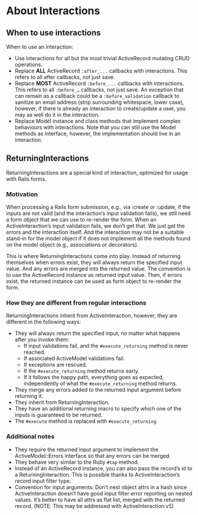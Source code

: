 # About Interactions

## When to use interactions

When to use an interaction:

* Use interactions for all but the most trivial ActiveRecord mutating CRUD operations.
* Replace **ALL** ActiveRecord `:after_...` callbacks with interactions. This refers to all after callbacks, not just save.
* Replace **MOST** ActiveRecord `:before_...` callbacks with interactions. This refers to all `:before_…` callbacks, not just save. An exception that can remain as a callback could be a `:before_validation` callback to sanitize an email address (strip surrounding whitespace, lower case), however, if there is already an interaction to create/update a user, you may as well do it in the interaction.
* Replace Model instance and class methods that implement complex behaviours with interactions. Note that you can still use the Model methods as interface, however, the implementation should live in an interaction.

## ReturningInteractions

ReturningInteractions are a special kind of interaction, optimized for usage with Rails forms.

### Motivation

When processing a Rails form submission, e.g., via :create or :update, if the inputs are not valid (and the interaction’s input validation fails), we still need a form object that we can use to re-render the form. When an ActiveInteraction’s input validation fails, we don’t get that. We just get the errors and the interaction itself. And the interaction may not be a suitable stand-in for the model object if it does not implement all the methods found on the model object (e.g., associations or decorators).

This is where ReturningInteractions come into play. Instead of returning themselves when errors exist, they will always return the specified input value. And any errors are merged into the returned value. The convention is to use the ActiveRecord instance as returned input value. Then, if errors exist, the returned instance can be used as form object to re-render the form.

### How they are different from regular interactions

ReturningInteractions inherit from ActiveInteraction, however, they are different in the following ways:

* They will always return the specified input, no matter what happens after you invoke them:
  * If input validations fail, and the `#execute_returning` method is never reached.
  * If associated ActiveModel validations fail.
  * If exceptions are rescued.
  * If the `#execute_returning` method returns early.
  * If it follows the happy path, everything goes as expected, independently of what the `#execute_returning` method returns.
* They merge any errors added to the returned input argument before returning it.
* They inherit from ReturningInteraction.
* They have an additional returning macro to specify which one of the inputs is guaranteed to be returned.
* The `#execute` method is replaced with `#execute_returning`.

### Additional notes

* They require the returned input argument to implement the ActiveModel::Errors interface so that any errors can be merged.
* They behave very similar to the Ruby `#tap` method.
* Instead of an ActiveRecord instance, you can also pass the record’s id to a ReturningInteraction. This is possible thanks to ActiveInteraction’s record input filter type.
* Convention for input arguments: Don’t nest object attrs in a hash since ActiveInteraction doesn’t have good input filter error reporting on nested values. It’s better to have all attrs as flat list, merged with the returned record. (NOTE: This may be addressed with ActiveInteraction v5)
